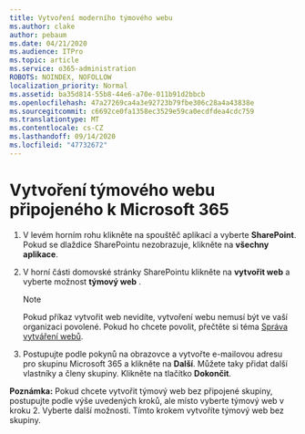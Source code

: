 ```yaml
---
title: Vytvoření moderního týmového webu
ms.author: clake
author: pebaum
ms.date: 04/21/2020
ms.audience: ITPro
ms.topic: article
ms.service: o365-administration
ROBOTS: NOINDEX, NOFOLLOW
localization_priority: Normal
ms.assetid: ba35d814-55b8-44e6-a70e-011b91d2bbcb
ms.openlocfilehash: 47a27269ca4a3e92723b79fbe306c28a4a43838e
ms.sourcegitcommit: c6692ce0fa1358ec3529e59ca0ecdfdea4cdc759
ms.translationtype: MT
ms.contentlocale: cs-CZ
ms.lasthandoff: 09/14/2020
ms.locfileid: "47732672"
---
```

# <a name="create-a-microsoft-365-group-connected-team-site"></a>Vytvoření týmového webu připojeného k Microsoft 365

1. V levém horním rohu klikněte na spouštěč aplikací a vyberte **SharePoint**. Pokud se dlaždice SharePointu nezobrazuje, klikněte na **všechny aplikace**.
    
2. V horní části domovské stránky SharePointu klikněte na **vytvořit web** a vyberte možnost **týmový web** . 
    
    > [!NOTE]
    > Pokud příkaz vytvořit web nevidíte, vytvoření webu nemusí být ve vaší organizaci povolené. Pokud ho chcete povolit, přečtěte si téma [Správa vytváření webů](https://go.microsoft.com/fwlink/?linkid=2009644). 
  
3. Postupujte podle pokynů na obrazovce a vytvořte e-mailovou adresu pro skupinu Microsoft 365 a klikněte na **Další**. Můžete taky přidat další vlastníky a členy skupiny. Klikněte na tlačítko **Dokončit**.
  
 **Poznámka:** Pokud chcete vytvořit týmový web bez připojené skupiny, postupujte podle výše uvedených kroků, ale místo vyberte týmový web v kroku 2. Vyberte další možnosti. Tímto krokem vytvoříte týmový web bez skupiny. 
    


